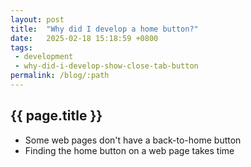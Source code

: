 ```yaml
---
layout: post
title:  "Why did I develop a home button?"
date:   2025-02-18 15:18:59 +0800
tags: 
 - development
 - why-did-i-develop-show-close-tab-button
permalink: /blog/:path
---
```

## {{ page.title }}
- Some web pages don't have a back-to-home button
- Finding the home button on a web page takes time

